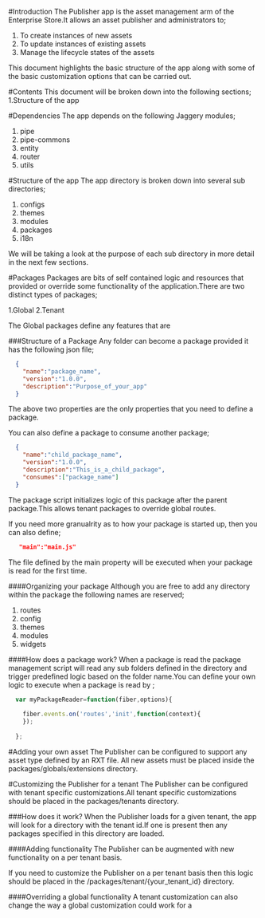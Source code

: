 #Introduction
The Publisher app is the asset management arm of the Enterprise Store.It allows an asset publisher and administrators to;
1. To create instances of new assets
2. To update instances of existing assets
2. Manage the lifecycle states of the assets

This document highlights the basic structure of the app along with some of the basic customization options that can be carried out.



#Contents
This document will be broken down into the following sections;
1.Structure of the app

#Dependencies
The app depends on the following Jaggery modules;

1. pipe
2. pipe-commons
3. entity
4. router
5. utils

#Structure of the app
The app directory is broken down into several sub directories;

1. configs
2. themes
3. modules
4. packages
5. i18n

We will be taking a look at the purpose of each sub directory in more detail in the next few sections.

#Packages
Packages are bits of self contained logic and resources that provided or override some functionality of the application.There are two distinct types of packages;

1.Global
2.Tenant

The Global packages define any features that are 

###Structure of a Package
Any folder can become a package provided it has the following json file;

```json
  {
    "name":"package_name",
    "version":"1.0.0",
    "description":"Purpose_of_your_app"
  }
```

The above two properties are the only properties that you need to define a package.

You can also define a package to consume another package;

```json
  {
    "name":"child_package_name",
    "version":"1.0.0",
    "description":"This_is_a_child_package",
    "consumes":["package_name"]
  }
```

The package script initializes logic of this package after the parent package.This allows tenant packages to override global routes.

If you need more granualrity as to how your package is started up, then you can also define;

```json
   "main":"main.js"
```

The file defined by the main property will be executed when your package is read for the first time.

####Organizing your package
Although you are free to add any directory within the package the following names are reserved;

1. routes
2. config
3. themes
4. modules
5. widgets

####How does a package work?
When a package is read the package management script will read any sub folders defined in the directory and trigger predefined logic based on the folder name.You can define your own logic to execute when a package is read by ;

```javascript
  var myPackageReader=function(fiber,options){
  
    fiber.events.on('routes','init',function(context){
    });
    
  };
```

#Adding your own asset
The Publisher can be configured to support any asset type defined by an RXT file. All new assets must be placed inside the packages/globals/extensions directory.

#Customizing the Publisher for a tenant
The Publisher can be configured with tenant specific customizations.All tenant specific customizations should be placed in the packages/tenants directory.

###How does it work?
When the Publisher loads for a given tenant, the app will look for a directory with the tenant id.If one is present then any packages specified in this directory are loaded.

####Adding functionality
The Publisher can be augmented with new functionality on a per tenant basis.

If you need to customize the Publisher on a per tenant basis then this logic should be placed in the /packages/tenant/{your_tenant_id} directory.

####Overriding a global functionality
A tenant customization can also change the way a global customization could work for a 
